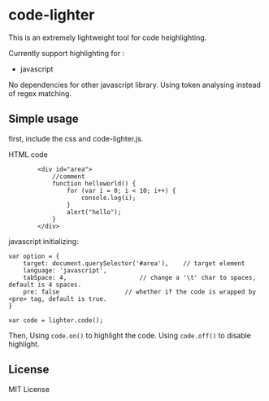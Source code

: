 code-lighter
============

This is an extremely lightweight tool for code heighlighting.

Currently support highlighting for :

* javascript

No dependencies for other javascript library. Using token analysing instead of regex matching.

## Simple usage

first, include the css and code-lighter.js.

HTML code

```
		<div id="area">
			//comment
			function helloworld() {
				for (var i = 0; i < 10; i++) {
					console.log(i);
				}
				alert("hello");
			}
		</div>
```

javascript initializing:
```
var option = {
	target: document.querySelector('#area'),	// target element
	language: 'javascript',
	tabSpace: 4,					// change a '\t' char to spaces, default is 4 spaces.
	pre: false					// whether if the code is wrapped by <pre> tag, default is true.
}

var code = lighter.code();
```

Then, Using `code.on()` to highlight the code. Using `code.off()` to disable highlight.

## License

MIT License
